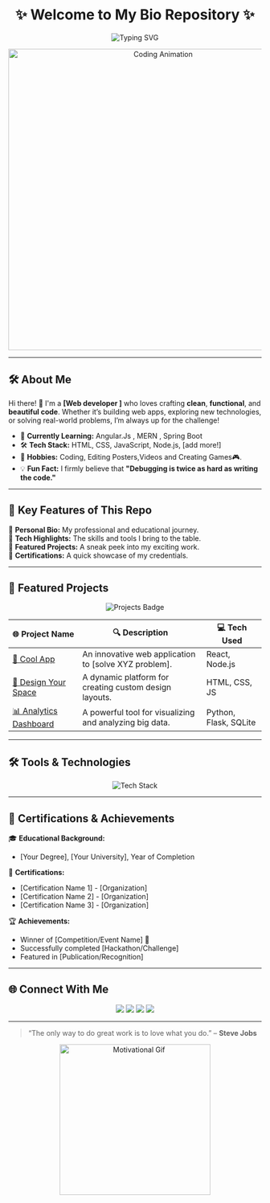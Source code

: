 <h1 align="center">✨ Welcome to My Bio Repository ✨</h1>

<p align="center">
  <img src="https://readme-typing-svg.herokuapp.com?color=F7DF1E&size=25&center=true&vCenter=true&width=500&lines=Passionate+Developer+🌟;Eternal+Learner+📘;Tech+Enthusiast+🚀" alt="Typing SVG">
</p>

<p align="center">
  <img src="https://media.giphy.com/media/ZVik7pBtu9dNS/giphy.gif" width="600" alt="Coding Animation">
</p>

<hr>

## 🛠️ **About Me**

Hi there! 👋 I'm a **[Web developer ]** who loves crafting **clean**, **functional**, and **beautiful code**. Whether it’s building web apps, exploring new technologies, or solving real-world problems, I’m always up for the challenge!

- 🌱 **Currently Learning:** Angular.Js , MERN , Spring Boot
- 🛠️ **Tech Stack:** HTML, CSS, JavaScript, Node.js, [add more!]
- 🚀 **Hobbies:** Coding, Editing Posters,Videos and Creating Games🎮.
- 💡 **Fun Fact:** I firmly believe that **"Debugging is twice as hard as writing the code."**  

<hr>

## 🌟 **Key Features of This Repo**

📌 **Personal Bio:** My professional and educational journey.  
📌 **Tech Highlights:** The skills and tools I bring to the table.  
📌 **Featured Projects:** A sneak peek into my exciting work.  
📌 **Certifications:** A quick showcase of my credentials.  

<hr>

## 🚀 **Featured Projects**

<p align="center">
  <img src="https://img.shields.io/badge/JavaScript%20Projects-yellow?style=for-the-badge&logo=javascript&logoColor=white" alt="Projects Badge">
</p>

| 🌐 **Project Name**          | 🔍 **Description**                                                                                 | 💻 **Tech Used**         |  
|------------------------------|-----------------------------------------------------------------------------------------------------|--------------------------|  
| [🚀 Cool App](#)              | An innovative web application to [solve XYZ problem].                                              | React, Node.js           |  
| [🎨 Design Your Space](#)     | A dynamic platform for creating custom design layouts.                                              | HTML, CSS, JS            |  
| [📊 Analytics Dashboard](#)   | A powerful tool for visualizing and analyzing big data.                                            | Python, Flask, SQLite    |  

<hr>

## 🛠️ **Tools & Technologies**

<p align="center">
  <img src="https://skillicons.dev/icons?i=html,css,js,react,nodejs,mongodb,github,git,vscode" alt="Tech Stack">
</p>

<hr>

## 📜 **Certifications & Achievements**

🎓 **Educational Background:**  
- [Your Degree], [Your University], Year of Completion  

📜 **Certifications:**  
- [Certification Name 1] - [Organization]  
- [Certification Name 2] - [Organization]  
- [Certification Name 3] - [Organization]  

🏆 **Achievements:**  
- Winner of [Competition/Event Name] 🥇  
- Successfully completed [Hackathon/Challenge]  
- Featured in [Publication/Recognition]  

<hr>

## 🌐 **Connect With Me**

<p align="center">
  <a href="mailto:your-email@example.com"><img src="https://img.shields.io/badge/-Email-D14836?style=for-the-badge&logo=gmail&logoColor=white"></a>
  <a href="https://www.linkedin.com/in/your-profile/"><img src="https://img.shields.io/badge/-LinkedIn-0077B5?style=for-the-badge&logo=linkedin&logoColor=white"></a>
  <a href="https://github.com/your-profile"><img src="https://img.shields.io/badge/-GitHub-181717?style=for-the-badge&logo=github&logoColor=white"></a>
  <a href="https://twitter.com/your-profile"><img src="https://img.shields.io/badge/-Twitter-1DA1F2?style=for-the-badge&logo=twitter&logoColor=white"></a>
</p>

<hr>

> “The only way to do great work is to love what you do.” – **Steve Jobs**

<p align="center">
  <img src="https://media.giphy.com/media/Ll22OhMLAlVDb8UQWe/giphy.gif" width="300" alt="Motivational Gif">
</p>
